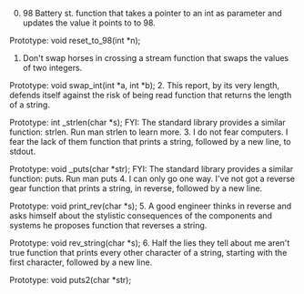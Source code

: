 0. 98 Battery st.
function that takes a pointer to an int as parameter and updates the value it points to to 98.

Prototype: void reset_to_98(int *n);
1. Don't swap horses in crossing a stream
 function that swaps the values of two integers.

Prototype: void swap_int(int *a, int *b);
2. This report, by its very length, defends itself against the risk of being read
function that returns the length of a string.

Prototype: int _strlen(char *s);
FYI: The standard library provides a similar function: strlen. Run man strlen to learn more.
3. I do not fear computers. I fear the lack of them
function that prints a string, followed by a new line, to stdout.

Prototype: void _puts(char *str);
FYI: The standard library provides a similar function: puts. Run man puts
4. I can only go one way. I've not got a reverse gear
 function that prints a string, in reverse, followed by a new line.

Prototype: void print_rev(char *s);
5. A good engineer thinks in reverse and asks himself about the stylistic consequences of the components and systems he proposes
function that reverses a string.

Prototype: void rev_string(char *s);
6. Half the lies they tell about me aren't true
function that prints every other character of a string, starting with the first character, followed by a new line.

Prototype: void puts2(char *str);

